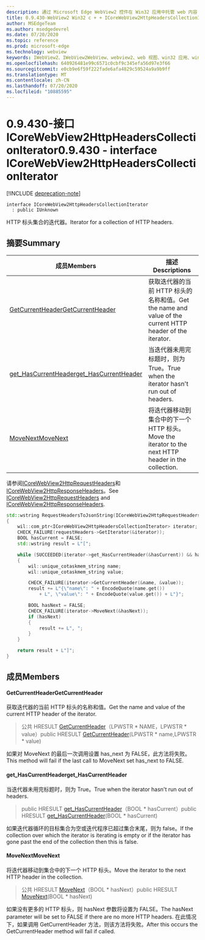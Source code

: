 ```yaml
---
description: 通过 Microsoft Edge WebView2 控件在 Win32 应用中托管 web 内容
title: 0.9.430-WebView2 Win32 c + + ICoreWebView2HttpHeadersCollectionIterator
author: MSEdgeTeam
ms.author: msedgedevrel
ms.date: 07/20/2020
ms.topic: reference
ms.prod: microsoft-edge
ms.technology: webview
keywords: IWebView2、IWebView2WebView、webview2、web 视图、win32 应用、win32、edge、ICoreWebView2、ICoreWebView2Host、浏览器控件、边缘 html
ms.openlocfilehash: 640926481e99c6571c0cbf9c345efa56d97e3f66
ms.sourcegitcommit: e0cb9e6f59f222fade6afa4829c59524a9a9b9ff
ms.translationtype: MT
ms.contentlocale: zh-CN
ms.lasthandoff: 07/20/2020
ms.locfileid: "10885595"
---
```

# <span data-ttu-id="0ee42-104">0.9.430-接口 ICoreWebView2HttpHeadersCollectionIterator</span><span class="sxs-lookup"><span data-stu-id="0ee42-104">0.9.430 - interface ICoreWebView2HttpHeadersCollectionIterator</span></span> 

[!INCLUDE [deprecation-note](../../includes/deprecation-note.md)]

```
interface ICoreWebView2HttpHeadersCollectionIterator
  : public IUnknown
```

<span data-ttu-id="0ee42-105">HTTP 标头集合的迭代器。</span><span class="sxs-lookup"><span data-stu-id="0ee42-105">Iterator for a collection of HTTP headers.</span></span>

## <span data-ttu-id="0ee42-106">摘要</span><span class="sxs-lookup"><span data-stu-id="0ee42-106">Summary</span></span>

 <span data-ttu-id="0ee42-107">成员</span><span class="sxs-lookup"><span data-stu-id="0ee42-107">Members</span></span>                        | <span data-ttu-id="0ee42-108">描述</span><span class="sxs-lookup"><span data-stu-id="0ee42-108">Descriptions</span></span>
--------------------------------|---------------------------------------------
[<span data-ttu-id="0ee42-109">GetCurrentHeader</span><span class="sxs-lookup"><span data-stu-id="0ee42-109">GetCurrentHeader</span></span>](#getcurrentheader) | <span data-ttu-id="0ee42-110">获取迭代器的当前 HTTP 标头的名称和值。</span><span class="sxs-lookup"><span data-stu-id="0ee42-110">Get the name and value of the current HTTP header of the iterator.</span></span>
[<span data-ttu-id="0ee42-111">get_HasCurrentHeader</span><span class="sxs-lookup"><span data-stu-id="0ee42-111">get_HasCurrentHeader</span></span>](#get_hascurrentheader) | <span data-ttu-id="0ee42-112">当迭代器未用完标题时，则为 True。</span><span class="sxs-lookup"><span data-stu-id="0ee42-112">True when the iterator hasn't run out of headers.</span></span>
[<span data-ttu-id="0ee42-113">MoveNext</span><span class="sxs-lookup"><span data-stu-id="0ee42-113">MoveNext</span></span>](#movenext) | <span data-ttu-id="0ee42-114">将迭代器移动到集合中的下一个 HTTP 标头。</span><span class="sxs-lookup"><span data-stu-id="0ee42-114">Move the iterator to the next HTTP header in the collection.</span></span>

<span data-ttu-id="0ee42-115">请参阅[ICoreWebView2HttpRequestHeaders](ICoreWebView2HttpRequestHeaders.md)和[ICoreWebView2HttpResponseHeaders](ICoreWebView2HttpResponseHeaders.md)。</span><span class="sxs-lookup"><span data-stu-id="0ee42-115">See [ICoreWebView2HttpRequestHeaders](ICoreWebView2HttpRequestHeaders.md) and [ICoreWebView2HttpResponseHeaders](ICoreWebView2HttpResponseHeaders.md).</span></span> 

```cpp
std::wstring RequestHeadersToJsonString(ICoreWebView2HttpRequestHeaders* requestHeaders)
{
    wil::com_ptr<ICoreWebView2HttpHeadersCollectionIterator> iterator;
    CHECK_FAILURE(requestHeaders->GetIterator(&iterator));
    BOOL hasCurrent = FALSE;
    std::wstring result = L"[";

    while (SUCCEEDED(iterator->get_HasCurrentHeader(&hasCurrent)) && hasCurrent)
    {
        wil::unique_cotaskmem_string name;
        wil::unique_cotaskmem_string value;

        CHECK_FAILURE(iterator->GetCurrentHeader(&name, &value));
        result += L"{\"name\": " + EncodeQuote(name.get())
            + L", \"value\": " + EncodeQuote(value.get()) + L"}";

        BOOL hasNext = FALSE;
        CHECK_FAILURE(iterator->MoveNext(&hasNext));
        if (hasNext)
        {
            result += L", ";
        }
    }

    return result + L"]";
}
```

## <span data-ttu-id="0ee42-116">成员</span><span class="sxs-lookup"><span data-stu-id="0ee42-116">Members</span></span>

#### <span data-ttu-id="0ee42-117">GetCurrentHeader</span><span class="sxs-lookup"><span data-stu-id="0ee42-117">GetCurrentHeader</span></span> 

<span data-ttu-id="0ee42-118">获取迭代器的当前 HTTP 标头的名称和值。</span><span class="sxs-lookup"><span data-stu-id="0ee42-118">Get the name and value of the current HTTP header of the iterator.</span></span>

> <span data-ttu-id="0ee42-119">公共 HRESULT [GetCurrentHeader](#getcurrentheader)（LPWSTR \* NAME，LPWSTR \* value）</span><span class="sxs-lookup"><span data-stu-id="0ee42-119">public HRESULT [GetCurrentHeader](#getcurrentheader)(LPWSTR \* name,LPWSTR \* value)</span></span>

<span data-ttu-id="0ee42-120">如果对 MoveNext 的最后一次调用设置 has_next 为 FALSE，此方法将失败。</span><span class="sxs-lookup"><span data-stu-id="0ee42-120">This method will fail if the last call to MoveNext set has_next to FALSE.</span></span>

#### <span data-ttu-id="0ee42-121">get_HasCurrentHeader</span><span class="sxs-lookup"><span data-stu-id="0ee42-121">get_HasCurrentHeader</span></span> 

<span data-ttu-id="0ee42-122">当迭代器未用完标题时，则为 True。</span><span class="sxs-lookup"><span data-stu-id="0ee42-122">True when the iterator hasn't run out of headers.</span></span>

> <span data-ttu-id="0ee42-123">public HRESULT [get_HasCurrentHeader](#get_hascurrentheader)（BOOL \* hasCurrent）</span><span class="sxs-lookup"><span data-stu-id="0ee42-123">public HRESULT [get_HasCurrentHeader](#get_hascurrentheader)(BOOL \* hasCurrent)</span></span>

<span data-ttu-id="0ee42-124">如果迭代器循环的目标集合为空或迭代程序已超过集合末尾，则为 false。</span><span class="sxs-lookup"><span data-stu-id="0ee42-124">If the collection over which the iterator is iterating is empty or if the iterator has gone past the end of the collection then this is false.</span></span>

#### <span data-ttu-id="0ee42-125">MoveNext</span><span class="sxs-lookup"><span data-stu-id="0ee42-125">MoveNext</span></span> 

<span data-ttu-id="0ee42-126">将迭代器移动到集合中的下一个 HTTP 标头。</span><span class="sxs-lookup"><span data-stu-id="0ee42-126">Move the iterator to the next HTTP header in the collection.</span></span>

> <span data-ttu-id="0ee42-127">公共 HRESULT [MoveNext](#movenext)（BOOL \* hasNext）</span><span class="sxs-lookup"><span data-stu-id="0ee42-127">public HRESULT [MoveNext](#movenext)(BOOL \* hasNext)</span></span>

<span data-ttu-id="0ee42-128">如果没有更多的 HTTP 标头，则 hasNext 参数将设置为 FALSE。</span><span class="sxs-lookup"><span data-stu-id="0ee42-128">The hasNext parameter will be set to FALSE if there are no more HTTP headers.</span></span> <span data-ttu-id="0ee42-129">在此情况下，如果调用 GetCurrentHeader 方法，则该方法将失败。</span><span class="sxs-lookup"><span data-stu-id="0ee42-129">After this occurs the GetCurrentHeader method will fail if called.</span></span>

